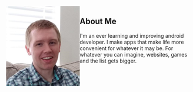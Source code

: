 <img align="left" width = "200" src="Untitled.png" />

## About Me
I'm an ever learning and improving android developer. I make apps that make life more convenient for whatever it may be. For whatever you can imagine, websites, games and the list gets bigger.
